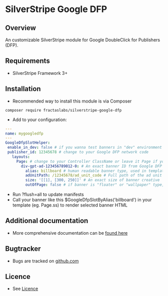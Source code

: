 # SilverStripe Google DFP

## Overview
An customizable SilverStripe module for Google DoubleClick for Publishers (DFP).


## Requirements
 * SilverStripe Framework 3+


## Installation
  * Recommended way to install this module is via Composer
 ```
 composer require fractaslabs/silverstripe-google-dfp
 ```
  * Add to your configuration:
 ```yaml
 ---
 name: mygoogledfp
 ---
GoogleDfpSlotHelper:
  enable_in_dev: false # if you wanna test banners in "dev" environment change to true
  publisher_id: 12345678 # change to your Google DFP network code
    layouts:
      Page: # change to your Controller ClassName or leave it Page if you wanna apply banners on SiteTree
        div-gpt-ad-123456789012-0: # An exact banner ID from Google DFP system
          alias: billboard # human readable banner type, used in template for banner init
          adUnitPath: /12345678/ad_unit_code # Full path of the ad unit with the network code and ad unit code.
          size: '[[1], [300, 250]]' # An exact size of banner creative
          outOfPage: false # if banner is "floater" or "wallpaper" type, change to "true"
 ```
  * Run ?flush=all to update manifests
  * Call your banner like this $GoogleDfpSlotByAlias('billboard') in your
  template (eg. Page.ss) to render selected banner HTML


 ## Additional documentation
 * More comprehensive documentation can be [found here](https://github.com/fractaslabs/silverstripe-google-dfp/docs/en/index.md)


 ## Bugtracker
 * Bugs are tracked on [github.com](https://github.com/fractaslabs/silverstripe-google-dfp/issues)


 ## Licence
 * See [Licence](https://github.com/fractaslabs/fractaslabs/silverstripe-google-dfp/blob/master/LICENSE)
